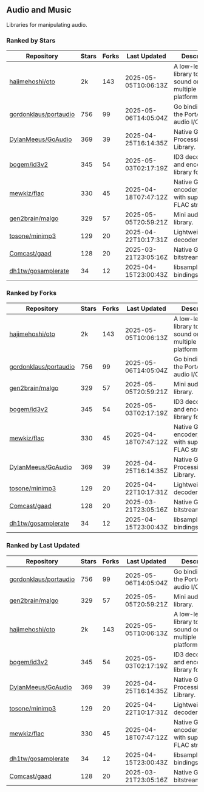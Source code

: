 ## Audio and Music

Libraries for manipulating audio.

### Ranked by Stars

| Repository | Stars | Forks | Last Updated | Description | 
|------------|-------|-------|--------------|-------------|
| [hajimehoshi/oto](https://github.com/hajimehoshi/oto) | 2k | 143 | 2025-05-05T10:06:13Z |  A low-level library to play sound on multiple platforms. |
| [gordonklaus/portaudio](https://github.com/gordonklaus/portaudio) | 756 | 99 | 2025-05-06T14:05:04Z |  Go bindings for the PortAudio audio I/O library. |
| [DylanMeeus/GoAudio](https://github.com/DylanMeeus/GoAudio) | 369 | 39 | 2025-04-25T16:14:35Z |  Native Go Audio Processing Library. |
| [bogem/id3v2](https://github.com/bogem/id3v2) | 345 | 54 | 2025-05-03T02:17:19Z |  ID3 decoding and encoding library for Go. |
| [mewkiz/flac](https://github.com/mewkiz/flac) | 330 | 45 | 2025-04-18T07:47:12Z |  Native Go FLAC encoder/decoder with support for FLAC streams. |
| [gen2brain/malgo](https://github.com/gen2brain/malgo) | 329 | 57 | 2025-05-05T20:59:21Z |  Mini audio library. |
| [tosone/minimp3](https://github.com/tosone/minimp3) | 129 | 20 | 2025-04-22T10:17:31Z |  Lightweight MP3 decoder library. |
| [Comcast/gaad](https://github.com/Comcast/gaad) | 128 | 20 | 2025-03-21T23:05:16Z |  Native Go AAC bitstream parser. |
| [dh1tw/gosamplerate](https://github.com/dh1tw/gosamplerate) | 34 | 12 | 2025-04-15T23:00:43Z |  libsamplerate bindings for go. |

### Ranked by Forks

| Repository | Stars | Forks | Last Updated | Description | 
|------------|-------|-------|--------------|-------------|
| [hajimehoshi/oto](https://github.com/hajimehoshi/oto) | 2k | 143 | 2025-05-05T10:06:13Z |  A low-level library to play sound on multiple platforms. |
| [gordonklaus/portaudio](https://github.com/gordonklaus/portaudio) | 756 | 99 | 2025-05-06T14:05:04Z |  Go bindings for the PortAudio audio I/O library. |
| [gen2brain/malgo](https://github.com/gen2brain/malgo) | 329 | 57 | 2025-05-05T20:59:21Z |  Mini audio library. |
| [bogem/id3v2](https://github.com/bogem/id3v2) | 345 | 54 | 2025-05-03T02:17:19Z |  ID3 decoding and encoding library for Go. |
| [mewkiz/flac](https://github.com/mewkiz/flac) | 330 | 45 | 2025-04-18T07:47:12Z |  Native Go FLAC encoder/decoder with support for FLAC streams. |
| [DylanMeeus/GoAudio](https://github.com/DylanMeeus/GoAudio) | 369 | 39 | 2025-04-25T16:14:35Z |  Native Go Audio Processing Library. |
| [tosone/minimp3](https://github.com/tosone/minimp3) | 129 | 20 | 2025-04-22T10:17:31Z |  Lightweight MP3 decoder library. |
| [Comcast/gaad](https://github.com/Comcast/gaad) | 128 | 20 | 2025-03-21T23:05:16Z |  Native Go AAC bitstream parser. |
| [dh1tw/gosamplerate](https://github.com/dh1tw/gosamplerate) | 34 | 12 | 2025-04-15T23:00:43Z |  libsamplerate bindings for go. |

### Ranked by Last Updated

| Repository | Stars | Forks | Last Updated | Description | 
|------------|-------|-------|--------------|-------------|
| [gordonklaus/portaudio](https://github.com/gordonklaus/portaudio) | 756 | 99 | 2025-05-06T14:05:04Z |  Go bindings for the PortAudio audio I/O library. |
| [gen2brain/malgo](https://github.com/gen2brain/malgo) | 329 | 57 | 2025-05-05T20:59:21Z |  Mini audio library. |
| [hajimehoshi/oto](https://github.com/hajimehoshi/oto) | 2k | 143 | 2025-05-05T10:06:13Z |  A low-level library to play sound on multiple platforms. |
| [bogem/id3v2](https://github.com/bogem/id3v2) | 345 | 54 | 2025-05-03T02:17:19Z |  ID3 decoding and encoding library for Go. |
| [DylanMeeus/GoAudio](https://github.com/DylanMeeus/GoAudio) | 369 | 39 | 2025-04-25T16:14:35Z |  Native Go Audio Processing Library. |
| [tosone/minimp3](https://github.com/tosone/minimp3) | 129 | 20 | 2025-04-22T10:17:31Z |  Lightweight MP3 decoder library. |
| [mewkiz/flac](https://github.com/mewkiz/flac) | 330 | 45 | 2025-04-18T07:47:12Z |  Native Go FLAC encoder/decoder with support for FLAC streams. |
| [dh1tw/gosamplerate](https://github.com/dh1tw/gosamplerate) | 34 | 12 | 2025-04-15T23:00:43Z |  libsamplerate bindings for go. |
| [Comcast/gaad](https://github.com/Comcast/gaad) | 128 | 20 | 2025-03-21T23:05:16Z |  Native Go AAC bitstream parser. |

